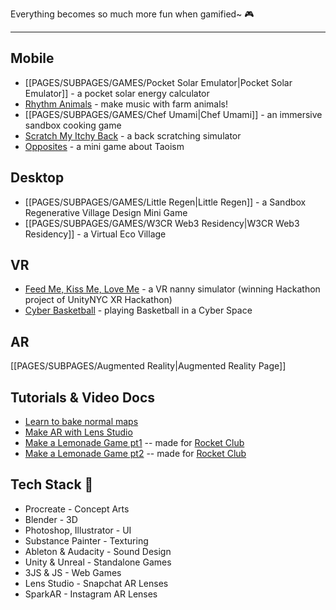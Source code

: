 Everything becomes so much more fun when gamified~ 🎮

----
## Mobile
- [[PAGES/SUBPAGES/GAMES/Pocket Solar Emulator|Pocket Solar Emulator]] - a pocket solar energy calculator
- [Rhythm Animals](https://twitter.com/syntonikka/status/1472737787220660224) - make music with farm animals!
- [[PAGES/SUBPAGES/GAMES/Chef Umami|Chef Umami]] - an immersive sandbox cooking game
- [Scratch My Itchy Back](https://play.google.com/store/apps/details?id=com.animatedreality.scratchmaback&hl=en_US&gl=US&pli=1) - a back scratching simulator
- [Opposites](https://www.youtube.com/watch?v=lpoj2RG_aqk&ab_channel=AnimatedReality) - a mini game about Taoism

## Desktop
- [[PAGES/SUBPAGES/GAMES/Little Regen|Little Regen]] - a Sandbox Regenerative Village Design Mini Game
- [[PAGES/SUBPAGES/GAMES/W3CR Web3 Residency|W3CR Web3 Residency]] - a Virtual Eco Village

## VR
- [Feed Me, Kiss Me, Love Me](https://www.youtube.com/watch?v=gUauTRq8XYI&t=94s&ab_channel=AnimatedReality) - a VR nanny simulator (winning Hackathon project of UnityNYC XR Hackathon)
- [Cyber Basketball](https://www.youtube.com/watch?v=hFcs4sagdE8&ab_channel=AnimatedReality) - playing Basketball in a Cyber Space

## AR
[[PAGES/SUBPAGES/Augmented Reality|Augmented Reality Page]]

## Tutorials & Video Docs
- [Learn to bake normal maps](https://www.youtube.com/watch?v=J1BG79r1CfM&ab_channel=AnimatedReality)
- [Make AR with Lens Studio](https://www.youtube.com/watch?v=SBxhHcIHpEg&ab_channel=AnimatedReality)
- [Make a Lemonade Game pt1](https://www.youtube.com/watch?v=NCLxoc6cNlA&ab_channel=AnimatedReality) -- made for [Rocket Club](https://rocketclub.com/)
- [Make a Lemonade Game pt2](https://www.youtube.com/watch?v=-HftIUdkRKU&ab_channel=AnimatedReality) -- made for [Rocket Club](https://rocketclub.com/)

## Tech Stack 🦾
- Procreate - Concept Arts
- Blender - 3D
- Photoshop, Illustrator - UI
- Substance Painter - Texturing
- Ableton & Audacity - Sound Design
- Unity & Unreal - Standalone Games
- 3JS & JS - Web Games
- Lens Studio - Snapchat AR Lenses
- SparkAR - Instagram AR Lenses